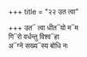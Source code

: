 +++
title = "२२ उत त्वा"

+++
उत᳓ त्वा धीत᳓यो म᳓म  
गि᳓रो वर्धन्तु विश्व᳓हा  
अ᳓ग्ने सख्य᳓स्य बोधि नः